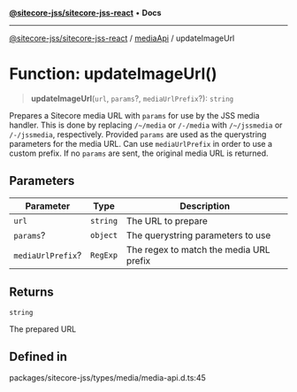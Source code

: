 [**@sitecore-jss/sitecore-jss-react**](../../../README.md) • **Docs**

***

[@sitecore-jss/sitecore-jss-react](../../../README.md) / [mediaApi](../README.md) / updateImageUrl

# Function: updateImageUrl()

> **updateImageUrl**(`url`, `params`?, `mediaUrlPrefix`?): `string`

Prepares a Sitecore media URL with `params` for use by the JSS media handler.
This is done by replacing `/~/media` or `/-/media` with `/~/jssmedia` or `/-/jssmedia`, respectively.
Provided `params` are used as the querystring parameters for the media URL.
Can use `mediaUrlPrefix` in order to use a custom prefix.
If no `params` are sent, the original media URL is returned.

## Parameters

| Parameter | Type | Description |
| ------ | ------ | ------ |
| `url` | `string` | The URL to prepare |
| `params`? | `object` | The querystring parameters to use |
| `mediaUrlPrefix`? | `RegExp` | The regex to match the media URL prefix |

## Returns

`string`

The prepared URL

## Defined in

packages/sitecore-jss/types/media/media-api.d.ts:45
